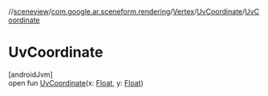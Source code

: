 //[sceneview](../../../../index.md)/[com.google.ar.sceneform.rendering](../../index.md)/[Vertex](../index.md)/[UvCoordinate](index.md)/[UvCoordinate](-uv-coordinate.md)

# UvCoordinate

[androidJvm]\
open fun [UvCoordinate](-uv-coordinate.md)(x: [Float](https://kotlinlang.org/api/latest/jvm/stdlib/kotlin/-float/index.html), y: [Float](https://kotlinlang.org/api/latest/jvm/stdlib/kotlin/-float/index.html))

